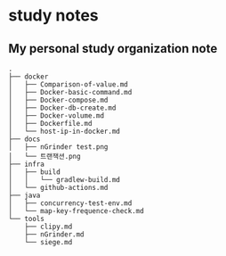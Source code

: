 # study notes 
## My personal study organization note     
    .
    ├── docker
    │   ├── Comparison-of-value.md
    │   ├── Docker-basic-command.md
    │   ├── Docker-compose.md
    │   ├── Docker-db-create.md
    │   ├── Docker-volume.md
    │   ├── Dockerfile.md
    │   └── host-ip-in-docker.md
    ├── docs
    │   ├── nGrinder test.png
    │   └── 트랜잭션.png
    ├── infra
    │   ├── build
    │   │   └── gradlew-build.md
    │   └── github-actions.md
    ├── java
    │   ├── concurrency-test-env.md
    │   └── map-key-frequence-check.md
    └── tools
        ├── clipy.md
        ├── nGrinder.md
        └── siege.md
